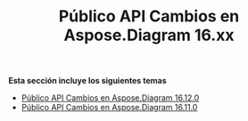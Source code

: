 ﻿---
title: Público API Cambios en Aspose.Diagram 16.xx
type: docs
weight: 20
url: /es/java/public-api-changes-in-aspose-diagram-16-x-x/
---
**Esta sección incluye los siguientes temas**
- [Público API Cambios en Aspose.Diagram 16.12.0](/diagram/es/java/public-api-changes-in-aspose-diagram-16-12-0/)
- [Público API Cambios en Aspose.Diagram 16.11.0](/diagram/es/java/public-api-changes-in-aspose-diagram-16-11-0/)
